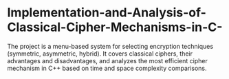 # Implementation-and-Analysis-of-Classical-Cipher-Mechanisms-in-C-
The project is a menu-based system for selecting encryption techniques (symmetric, asymmetric, hybrid). It covers classical ciphers, their advantages and disadvantages, and analyzes the most efficient cipher mechanism in C++ based on time and space complexity comparisons.
